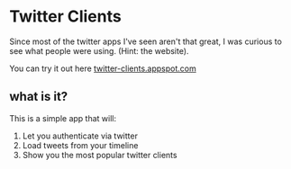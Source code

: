 # Twitter Clients

Since most of the twitter apps I've seen aren't that great, I was curious to see what people were using. (Hint: the website).

You can try it out here [twitter-clients.appspot.com](https://twitter-clients.appspot.com)

## what is it?

This is a simple app that will:

 1. Let you authenticate via twitter
 2. Load tweets from your timeline
 3. Show you the most popular twitter clients



